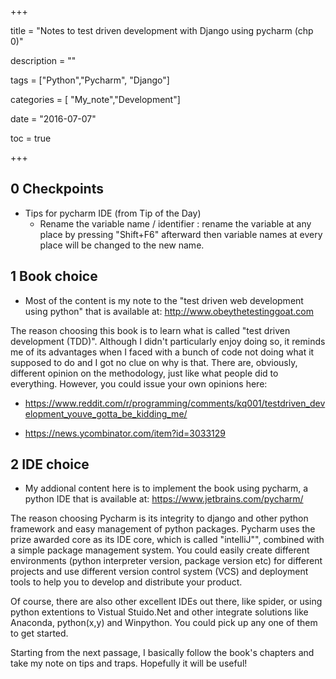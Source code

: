 +++

title = "Notes to test driven development with Django using pycharm (chp 0)"

description = ""

tags = ["Python","Pycharm",  "Django"]

categories = [ "My_note","Development"]

date = "2016-07-07"

toc = true 

+++
## 



## 0 Checkpoints

* Tips for pycharm IDE (from Tip of the Day)
  * Rename the variable name / identifier : rename the variable at any place by pressing "Shift+F6" afterward then variable names at every place will be changed to the new name.



## 1 Book choice

* Most of the content is my note to the "test driven web development using python" that is available at: http://www.obeythetestinggoat.com

The reason choosing this book is to learn what is called "test driven development (TDD)". Although I didn't particularly enjoy doing so, it reminds me of its advantages when I faced with a bunch of code not doing what it supposed to do and I got no clue on why is that. There are, obviously, different opinion on the methodology, just like what people did to everything.  However, you could issue your own opinions here:

- https://www.reddit.com/r/programming/comments/kq001/testdriven_development_youve_gotta_be_kidding_me/


- https://news.ycombinator.com/item?id=3033129




## 2 IDE choice


* My addional content here is to implement the book using pycharm, a python IDE that is available at: https://www.jetbrains.com/pycharm/

The reason choosing Pycharm is its integrity to django and other python framework and easy management of python packages. Pycharm uses the prize awarded core as its IDE core, which is called "intelliJ"", combined with a simple package management system. You could easily create different environments (python interpreter version, package version etc) for different projects and use different version control system (VCS) and deployment tools to help you to develop and distribute your product.



Of course, there are also other excellent IDEs out there, like spider, or using python extentions to Vistual Stuido.Net and other integrate solutions like Anaconda,  python(x,y) and Winpython. You could pick up any one of them to get started.



Starting from the next passage, I basically follow the book's chapters and take my note on tips and traps. Hopefully it will be useful!